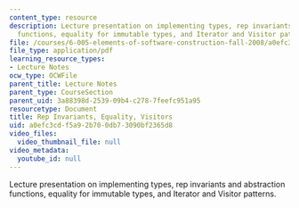 ```yaml
---
content_type: resource
description: Lecture presentation on implementing types, rep invariants and abstraction
  functions, equality for immutable types, and Iterator and Visitor patterns.
file: /courses/6-005-elements-of-software-construction-fall-2008/a0efc3cdf5a92b700db73090bf2365d8_MIT6_005f08_lec14.pdf
file_type: application/pdf
learning_resource_types:
- Lecture Notes
ocw_type: OCWFile
parent_title: Lecture Notes
parent_type: CourseSection
parent_uid: 3a88398d-2539-09b4-c278-7feefc951a95
resourcetype: Document
title: Rep Invariants, Equality, Visitors
uid: a0efc3cd-f5a9-2b70-0db7-3090bf2365d8
video_files:
  video_thumbnail_file: null
video_metadata:
  youtube_id: null
---
```

Lecture presentation on implementing types, rep invariants and abstraction functions, equality for immutable types, and Iterator and Visitor patterns.

